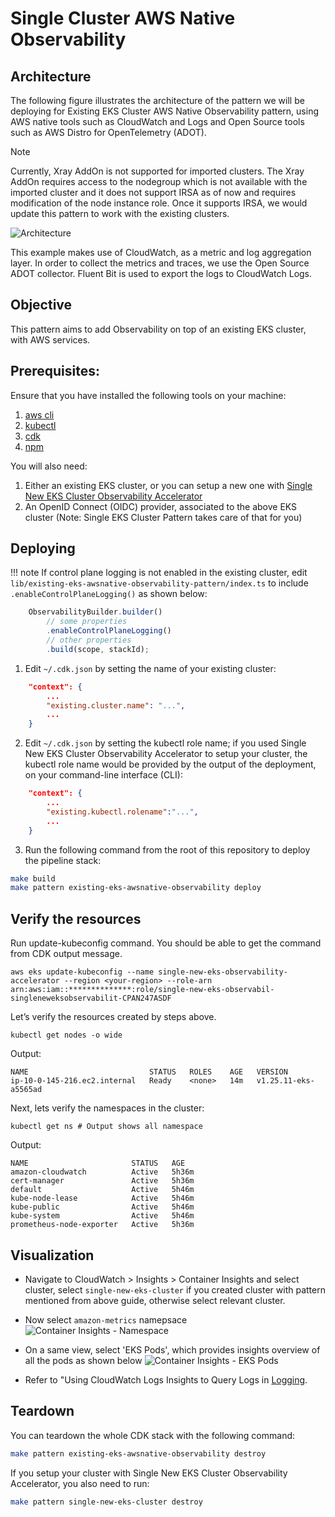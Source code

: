 # Single Cluster AWS Native Observability

## Architecture

The following figure illustrates the architecture of the pattern we will be deploying for Existing EKS Cluster AWS Native Observability pattern, using AWS native tools such as CloudWatch and Logs and Open Source tools such as AWS Distro for OpenTelemetry (ADOT).

> [!NOTE]
> Currently, Xray AddOn is not supported for imported clusters. The Xray AddOn requires access to the nodegroup which is not available with the imported cluster and it does not support IRSA as of now and requires modification of the node instance role. Once it supports IRSA, we would update this pattern to work with the existing clusters.

![Architecture](../images/existing-eks-awsnative.png)

This example makes use of CloudWatch, as a metric and log aggregation layer. In order to collect the metrics and traces, we use the Open Source ADOT collector. Fluent Bit is used to export the logs to CloudWatch Logs.


## Objective

This pattern aims to add Observability on top of an existing EKS cluster, with AWS services.

## Prerequisites:

Ensure that you have installed the following tools on your machine:

1. [aws cli](https://docs.aws.amazon.com/cli/latest/userguide/install-cliv2.html)
2. [kubectl](https://Kubernetes.io/docs/tasks/tools/)
3. [cdk](https://docs.aws.amazon.com/cdk/v2/guide/getting_started.html#getting_started_install)
4. [npm](https://docs.npmjs.com/cli/v8/commands/npm-install)

You will also need:

1. Either an existing EKS cluster, or you can setup a new one with  [Single New EKS Cluster Observability Accelerator](../single-new-eks-observability-accelerators/single-new-eks-cluster.md)
2. An OpenID Connect (OIDC) provider, associated to the above EKS cluster (Note: Single EKS Cluster Pattern takes care of that for you)

## Deploying
!!! note If control plane logging is not enabled in the existing cluster, edit 
`lib/existing-eks-awsnative-observability-pattern/index.ts` to include `.enableControlPlaneLogging()` as shown below:
```typescript
    ObservabilityBuilder.builder()
        // some properties
        .enableControlPlaneLogging()
        // other properties
        .build(scope, stackId);
```


1. Edit `~/.cdk.json` by setting the name of your existing cluster:

```json
    "context": {
        ...
        "existing.cluster.name": "...",
        ...
    }
```

2. Edit `~/.cdk.json` by setting the kubectl role name; if you used Single New EKS Cluster Observability Accelerator to setup your cluster, the kubectl role name would be provided by the output of the deployment, on your command-line interface (CLI):

```json
    "context": {
        ...
        "existing.kubectl.rolename":"...",
        ...
    }
```

3. Run the following command from the root of this repository to deploy the pipeline stack:

```bash
make build
make pattern existing-eks-awsnative-observability deploy
```

## Verify the resources

Run update-kubeconfig command. You should be able to get the command from CDK output message.
```
aws eks update-kubeconfig --name single-new-eks-observability-accelerator --region <your-region> --role-arn arn:aws:iam::**************:role/single-new-eks-observabil-singleneweksobservabilit-CPAN247ASDF
```
Let’s verify the resources created by steps above.

```
kubectl get nodes -o wide
```

Output:
```
NAME                           STATUS   ROLES    AGE   VERSION
ip-10-0-145-216.ec2.internal   Ready    <none>   14m   v1.25.11-eks-a5565ad
```

Next, lets verify the namespaces in the cluster:
```
kubectl get ns # Output shows all namespace
```

Output:
```
NAME                       STATUS   AGE
amazon-cloudwatch          Active   5h36m
cert-manager               Active   5h36m
default                    Active   5h46m
kube-node-lease            Active   5h46m
kube-public                Active   5h46m
kube-system                Active   5h46m
prometheus-node-exporter   Active   5h36m
```

## Visualization
- Navigate to CloudWatch > Insights > Container Insights and select cluster, select `single-new-eks-cluster` if you created cluster with pattern mentioned from above guide, otherwise select relevant cluster.
- Now select `amazon-metrics` namepsace
![Container Insights - Namespace](../images/awsnative-container-insights-1.png)
- On a same view, select 'EKS Pods', which provides insights overview of all the pods as shown below
![Container Insights - EKS Pods](../images/awsnative-container-insights-2.png)

- Refer to "Using CloudWatch Logs Insights to Query Logs in [Logging](../../logs.md).

## Teardown

You can teardown the whole CDK stack with the following command:

```bash
make pattern existing-eks-awsnative-observability destroy
```

If you setup your cluster with Single New EKS Cluster Observability Accelerator, you also need to run:

```bash
make pattern single-new-eks-cluster destroy
```
